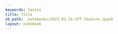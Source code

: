 ```yaml
---
keywords: fastai
title: Title
nb_path: _notebooks/2023-01-31-CPT-feature.ipynb
layout: notebook
---
```


<!--
#################################################
### THIS FILE WAS AUTOGENERATED! DO NOT EDIT! ###
#################################################
# file to edit: _notebooks/2023-01-31-CPT-feature.ipynb
-->

<div class="container" id="notebook-container">
        
</div>
 

